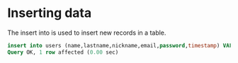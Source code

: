 # Inserting data
The insert into is used to insert new records in a table.
```sql
insert into users (name,lastname,nickname,email,password,timestamp) VALUES('Bjorn','Engels','Bjeurn','piraat1997@gmail.com','banaan123','2016-05-18 11:11:50');
Query OK, 1 row affected (0.00 sec)
```
